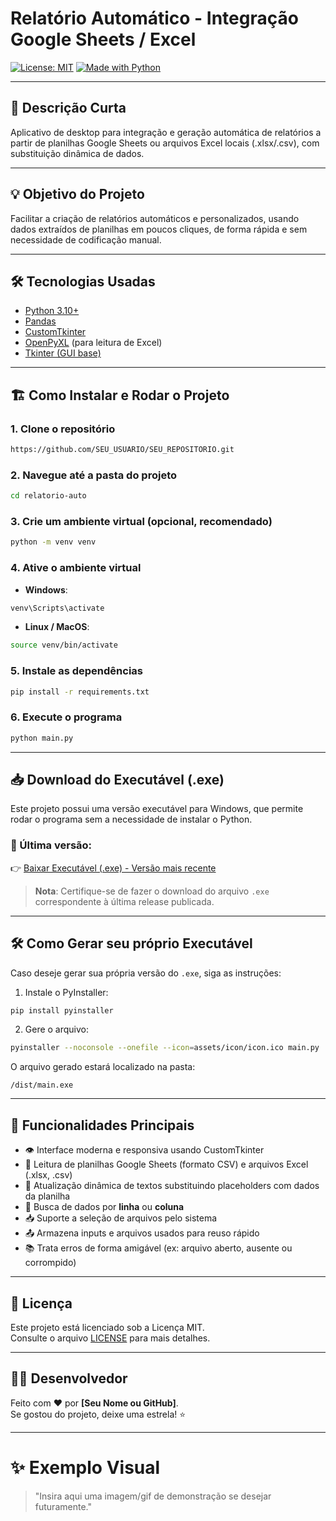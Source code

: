 
# Relatório Automático - Integração Google Sheets / Excel

[![License: MIT](https://img.shields.io/badge/License-MIT-yellow.svg)](https://opensource.org/licenses/MIT)
[![Made with Python](https://img.shields.io/badge/Made%20with-Python-blue.svg)](https://www.python.org/)

---

## 📄 Descrição Curta

Aplicativo de desktop para integração e geração automática de relatórios a partir de planilhas Google Sheets ou arquivos Excel locais (.xlsx/.csv), com substituição dinâmica de dados.

---

## 💡 Objetivo do Projeto

Facilitar a criação de relatórios automáticos e personalizados, usando dados extraídos de planilhas em poucos cliques, de forma rápida e sem necessidade de codificação manual.

---

## 🛠️ Tecnologias Usadas

- [Python 3.10+](https://www.python.org/)
- [Pandas](https://pandas.pydata.org/)
- [CustomTkinter](https://github.com/TomSchimansky/CustomTkinter)
- [OpenPyXL](https://openpyxl.readthedocs.io/en/stable/) (para leitura de Excel)
- [Tkinter (GUI base)](https://docs.python.org/3/library/tkinter.html)

---

## 🏗️ Como Instalar e Rodar o Projeto

### 1. Clone o repositório
```bash
https://github.com/SEU_USUARIO/SEU_REPOSITORIO.git
```

### 2. Navegue até a pasta do projeto
```bash
cd relatorio-auto
```

### 3. Crie um ambiente virtual (opcional, recomendado)
```bash
python -m venv venv
```

### 4. Ative o ambiente virtual
- **Windows**:
```bash
venv\Scripts\activate
```
- **Linux / MacOS**:
```bash
source venv/bin/activate
```

### 5. Instale as dependências
```bash
pip install -r requirements.txt
```

### 6. Execute o programa
```bash
python main.py
```

---

## 📥 Download do Executável (.exe)

Este projeto possui uma versão executável para Windows, que permite rodar o programa sem a necessidade de instalar o Python.

### 🔗 Última versão:

👉 [Baixar Executável (.exe) - Versão mais recente](https://github.com/SEU_USUARIO/SEU_REPOSITORIO/releases/latest)

> **Nota**: Certifique-se de fazer o download do arquivo `.exe` correspondente à última release publicada.

---

## 🛠️ Como Gerar seu próprio Executável

Caso deseje gerar sua própria versão do `.exe`, siga as instruções:

1. Instale o PyInstaller:
```bash
pip install pyinstaller
```

2. Gere o arquivo:
```bash
pyinstaller --noconsole --onefile --icon=assets/icon/icon.ico main.py
```

O arquivo gerado estará localizado na pasta:
```
/dist/main.exe
```

---

## 🔧 Funcionalidades Principais

- 👁️ Interface moderna e responsiva usando CustomTkinter
- 📅 Leitura de planilhas Google Sheets (formato CSV) e arquivos Excel (.xlsx, .csv)
- 🔄 Atualização dinâmica de textos substituindo placeholders com dados da planilha
- 🔢 Busca de dados por **linha** ou **coluna**
- 📥 Suporte a seleção de arquivos pelo sistema
- 📤 Armazena inputs e arquivos usados para reuso rápido
- 📚 Trata erros de forma amigável (ex: arquivo aberto, ausente ou corrompido)

---

## 🧾 Licença

Este projeto está licenciado sob a Licença MIT.  
Consulte o arquivo [LICENSE](LICENSE) para mais detalhes.

---

## 👨‍💻 Desenvolvedor

Feito com ❤️ por **[Seu Nome ou GitHub]**.  
Se gostou do projeto, deixe uma estrela! ⭐

---

# ✨ Exemplo Visual

> "Insira aqui uma imagem/gif de demonstração se desejar futuramente."
